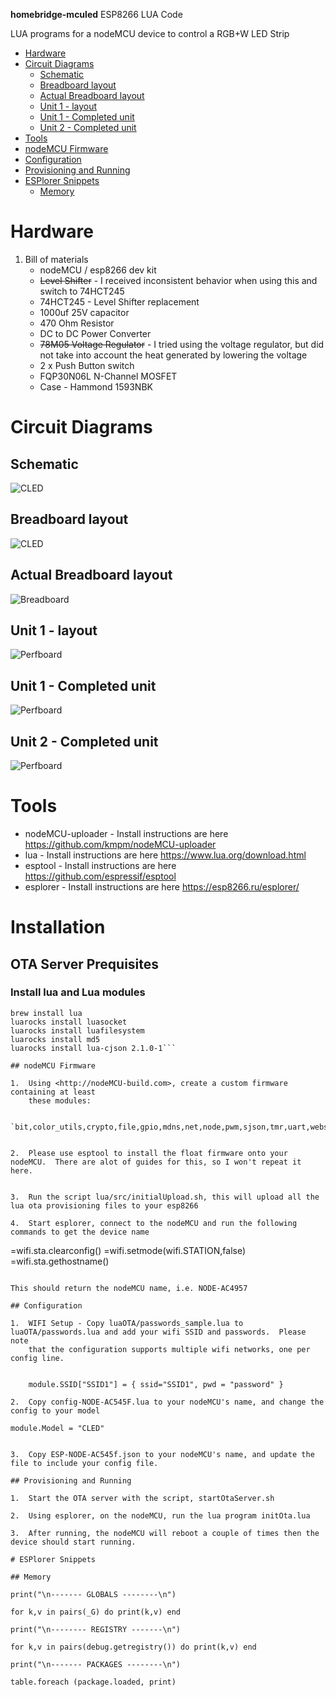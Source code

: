 **homebridge-mculed** ESP8266 LUA Code

LUA programs for a nodeMCU device to control a RGB+W LED Strip

<!--ts-->
   * [Hardware](#hardware)
   * [Circuit Diagrams](#circuit-diagrams)
      * [Schematic](#schematic)
      * [Breadboard layout](#breadboard-layout)
      * [Actual Breadboard layout](#actual-breadboard-layout)
      * [Unit 1 - layout](#unit-1---layout)
      * [Unit 1 - Completed unit](#unit-1---completed-unit)
      * [Unit 2 - Completed unit](#unit-2---completed-unit)
   * [Tools](#tools)
   * [nodeMCU Firmware](#nodemcu-firmware)
   * [Configuration](#configuration)
   * [Provisioning and Running](#provisioning-and-running)
   * [ESPlorer Snippets](#esplorer-snippets)
      * [Memory](#memory)

<!-- Added by: sgracey, at:  -->

<!--te-->

# Hardware

1.  Bill of materials
    -   nodeMCU / esp8266 dev kit
    -   ~~Level Shifter~~ - I received inconsistent behavior when using this and switch to 74HCT245
    -   74HCT245 - Level Shifter replacement
    -   1000uf 25V capacitor
    -   470 Ohm Resistor
    -   DC to DC Power Converter
    -   ~~78M05 Voltage Regulator~~ - I tried using the voltage regulator, but did not take into account the heat generated by lowering the voltage
    -   2 x Push Button switch
    -   FQP30N06L N-Channel MOSFET
    -   Case - Hammond 1593NBK

# Circuit Diagrams

## Schematic
![CLED](mculed_v2_perf_schem.jpg)
## Breadboard layout
![CLED](mculed_v2_perf_bb.jpg)
## Actual Breadboard layout
![Breadboard](IMG_2846-2.JPG)
## Unit 1 - layout
![Perfboard](IMG_2857.jpg)
## Unit 1 - Completed unit
![Perfboard](IMG_2862.jpg)
## Unit 2 - Completed unit
![Perfboard](IMG_2890.JPG)
# Tools

-   nodeMCU-uploader - Install instructions are here <https://github.com/kmpm/nodeMCU-uploader>
-   lua - Install instructions are here <https://www.lua.org/download.html>
-   esptool - Install instructions are here <https://github.com/espressif/esptool>
-   esplorer - Install instructions are here <https://esp8266.ru/esplorer/>

# Installation

## OTA Server Prequisites

### Install lua and Lua modules

```
brew install lua
luarocks install luasocket
luarocks install luafilesystem
luarocks install md5
luarocks install lua-cjson 2.1.0-1```

## nodeMCU Firmware

1.  Using <http://nodeMCU-build.com>, create a custom firmware containing at least
    these modules:

    `bit,color_utils,crypto,file,gpio,mdns,net,node,pwm,sjson,tmr,uart,websocket,wifi,ws2812,ws2812_effects`


2.  Please use esptool to install the float firmware onto your nodeMCU.  There are alot of guides for this, so I won't repeat it here.


3.  Run the script lua/src/initialUpload.sh, this will upload all the lua ota provisioning files to your esp8266

4.  Start esplorer, connect to the nodeMCU and run the following commands to get the device name

```
=wifi.sta.clearconfig()
=wifi.setmode(wifi.STATION,false)
=wifi.sta.gethostname()
```

This should return the nodeMCU name, i.e. NODE-AC4957

## Configuration

1.  WIFI Setup - Copy luaOTA/passwords_sample.lua to luaOTA/passwords.lua and add your wifi SSID and passwords.  Please note
    that the configuration supports multiple wifi networks, one per config line.


    module.SSID["SSID1"] = { ssid="SSID1", pwd = "password" }

2.  Copy config-NODE-AC545F.lua to your nodeMCU's name, and change the config to your model

```
    module.Model = "CLED"
```

3.  Copy ESP-NODE-AC545f.json to your nodeMCU's name, and update the file to include your config file.

## Provisioning and Running

1.  Start the OTA server with the script, startOtaServer.sh

2.  Using esplorer, on the nodeMCU, run the lua program initOta.lua

3.  After running, the nodeMCU will reboot a couple of times then the device should start running.

# ESPlorer Snippets

## Memory

```
    print("\n------- GLOBALS --------\n")

    for k,v in pairs(_G) do print(k,v) end

    print("\n-------- REGISTRY -------\n")

    for k,v in pairs(debug.getregistry()) do print(k,v) end

    print("\n------- PACKAGES --------\n")

    table.foreach (package.loaded, print)
```
